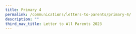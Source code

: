 ```yaml
---
title: Primary 4
permalink: /communications/letters-to-parents/primary-4/
description: ""
third_nav_title: Letter to All Parents 2023
---
```



